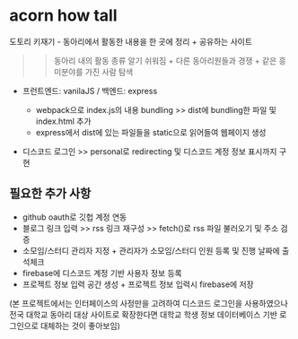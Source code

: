 # acorn how tall
 도토리 키재기 - 동아리에서 활동한 내용을 한 곳에 정리 + 공유하는 사이트
 >> 동아리 내의 활동 종류 알기 쉬워짐 + 다른 동아리원들과 경쟁 + 같은 흥미분야를 가진 사람 탐색

- 프런트엔드: vanilaJS / 백엔드: express
  - webpack으로 index.js의 내용 bundling >> dist에 bundling한 파일 및 index.html 추가
  - express에서 dist에 있는 파일들을 static으로 읽어들여 웹페이지 생성

- 디스코드 로그인 >> personal로 redirecting 및 디스코드 계정 정보 표시까지 구현

## 필요한 추가 사항
- github oauth로 깃헙 계정 연동
- 블로그 링크 입력 >> rss 링크 재구성 >> fetch()로 rss 파일 불러오기 및 주소 검증
- 소모임/스터디 관리자 지정 + 관리자가 소모임/스터디 인원 등록 및 진행 날짜에 출석체크
- firebase에 디스코드 계정 기반 사용자 정보 등록
- 프로젝트 정보 입력 공간 생성 + 프로젝트 정보 입력시 firebase에 저장

(본 프로젝트에서는 인터페이스의 사정만을 고려하여 디스코드 로그인을 사용하였으나 전국 대학교 동아리 대상 사이트로 확장한다면 대학교 학생 정보 데이터베이스 기반 로그인으로 대체하는 것이 좋아보임)